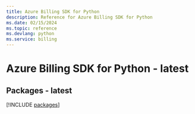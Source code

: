 ```yaml
---
title: Azure Billing SDK for Python
description: Reference for Azure Billing SDK for Python
ms.date: 02/15/2024
ms.topic: reference
ms.devlang: python
ms.service: billing
---
```

# Azure Billing SDK for Python - latest
## Packages - latest
[!INCLUDE [packages](billing-index.md)]